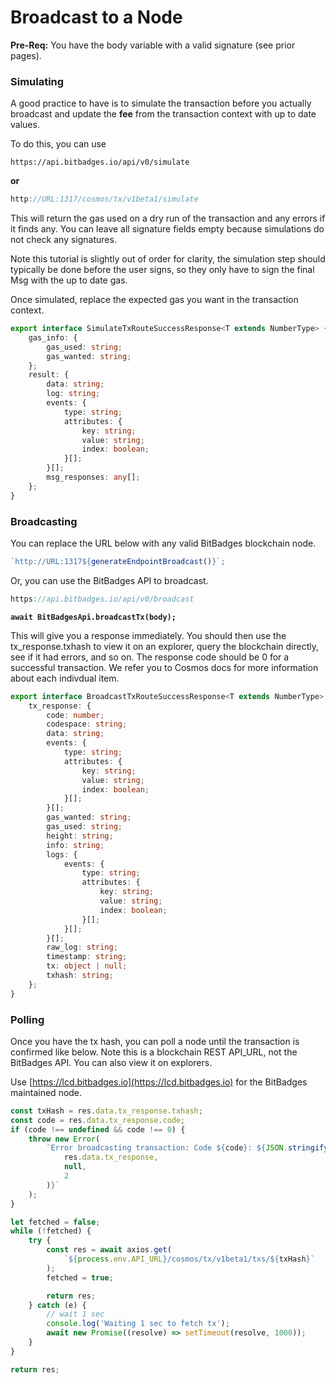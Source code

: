 # Broadcast to a Node

**Pre-Req:** You have the body variable with a valid signature (see prior pages).

### **Simulating**

A good practice to have is to simulate the transaction before you actually broadcast and update the **fee** from the transaction context with up to date values.

To do this, you can use

```
https://api.bitbadges.io/api/v0/simulate
```

**or**

```typescript
http://URL:1317/cosmos/tx/v1beta1/simulate
```

This will return the gas used on a dry run of the transaction and any errors if it finds any. You can leave all signature fields empty because simulations do not check any signatures.

Note this tutorial is slightly out of order for clarity, the simulation step should typically be done before the user signs, so they only have to sign the final Msg with the up to date gas.

Once simulated, replace the expected gas you want in the transaction context.

```typescript
export interface SimulateTxRouteSuccessResponse<T extends NumberType> {
    gas_info: {
        gas_used: string;
        gas_wanted: string;
    };
    result: {
        data: string;
        log: string;
        events: {
            type: string;
            attributes: {
                key: string;
                value: string;
                index: boolean;
            }[];
        }[];
        msg_responses: any[];
    };
}
```

### **Broadcasting**

You can replace the URL below with any valid BitBadges blockchain node.

```typescript
`http://URL:1317${generateEndpointBroadcast()}`;
```

Or, you can use the BitBadges API to broadcast.

```typescript
https://api.bitbadges.io/api/v0/broadcast
```

<pre class="language-typescript"><code class="lang-typescript"><strong>await BitBadgesApi.broadcastTx(body);
</strong></code></pre>

This will give you a response immediately. You should then use the tx\_response.txhash to view it on an explorer, query the blockchain directly, see if it had errors, and so on. The response code should be 0 for a successful transaction. We refer you to Cosmos docs for more information about each indivdual item.

```typescript
export interface BroadcastTxRouteSuccessResponse<T extends NumberType> {
    tx_response: {
        code: number;
        codespace: string;
        data: string;
        events: {
            type: string;
            attributes: {
                key: string;
                value: string;
                index: boolean;
            }[];
        }[];
        gas_wanted: string;
        gas_used: string;
        height: string;
        info: string;
        logs: {
            events: {
                type: string;
                attributes: {
                    key: string;
                    value: string;
                    index: boolean;
                }[];
            }[];
        }[];
        raw_log: string;
        timestamp: string;
        tx: object | null;
        txhash: string;
    };
}
```

### Polling

Once you have the tx hash, you can poll a node until the transaction is confirmed like below. Note this is a blockchain REST API\_URL, not the BitBadges API. You can also view it on explorers.

Use [https://lcd.bitbadges.io](https://lcd.bitbadges.io) for the BitBadges maintained node.

```typescript
const txHash = res.data.tx_response.txhash;
const code = res.data.tx_response.code;
if (code !== undefined && code !== 0) {
    throw new Error(
        `Error broadcasting transaction: Code ${code}: ${JSON.stringify(
            res.data.tx_response,
            null,
            2
        )}`
    );
}

let fetched = false;
while (!fetched) {
    try {
        const res = await axios.get(
            `${process.env.API_URL}/cosmos/tx/v1beta1/txs/${txHash}`
        );
        fetched = true;

        return res;
    } catch (e) {
        // wait 1 sec
        console.log('Waiting 1 sec to fetch tx');
        await new Promise((resolve) => setTimeout(resolve, 1000));
    }
}

return res;
```
